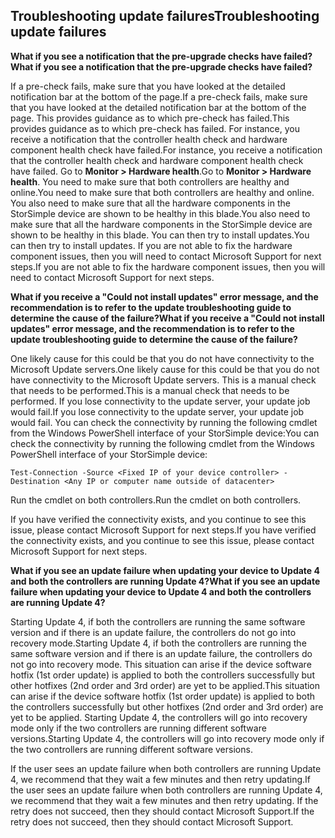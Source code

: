 <!--author=alkohli last changed: 08/29/17-->

## <a name="troubleshooting-update-failures"></a><span data-ttu-id="6f224-101">Troubleshooting update failures</span><span class="sxs-lookup"><span data-stu-id="6f224-101">Troubleshooting update failures</span></span>
<span data-ttu-id="6f224-102">**What if you see a notification that the pre-upgrade checks have failed?**</span><span class="sxs-lookup"><span data-stu-id="6f224-102">**What if you see a notification that the pre-upgrade checks have failed?**</span></span>

<span data-ttu-id="6f224-103">If a pre-check fails, make sure that you have looked at the detailed notification bar at the bottom of the page.</span><span class="sxs-lookup"><span data-stu-id="6f224-103">If a pre-check fails, make sure that you have looked at the detailed notification bar at the bottom of the page.</span></span> <span data-ttu-id="6f224-104">This provides guidance as to which pre-check has failed.</span><span class="sxs-lookup"><span data-stu-id="6f224-104">This provides guidance as to which pre-check has failed.</span></span> <span data-ttu-id="6f224-105">For instance, you receive a notification that the controller health check and hardware component health check have failed.</span><span class="sxs-lookup"><span data-stu-id="6f224-105">For instance, you receive a notification that the controller health check and hardware component health check have failed.</span></span> <span data-ttu-id="6f224-106">Go to **Monitor > Hardware health**.</span><span class="sxs-lookup"><span data-stu-id="6f224-106">Go to **Monitor > Hardware health**.</span></span> <span data-ttu-id="6f224-107">You need to make sure that both controllers are healthy and online.</span><span class="sxs-lookup"><span data-stu-id="6f224-107">You need to make sure that both controllers are healthy and online.</span></span> <span data-ttu-id="6f224-108">You also need to make sure that all the hardware components in the StorSimple device are shown to be healthy in this blade.</span><span class="sxs-lookup"><span data-stu-id="6f224-108">You also need to make sure that all the hardware components in the StorSimple device are shown to be healthy in this blade.</span></span> <span data-ttu-id="6f224-109">You can then try to install updates.</span><span class="sxs-lookup"><span data-stu-id="6f224-109">You can then try to install updates.</span></span> <span data-ttu-id="6f224-110">If you are not able to fix the hardware component issues, then you will need to contact Microsoft Support for next steps.</span><span class="sxs-lookup"><span data-stu-id="6f224-110">If you are not able to fix the hardware component issues, then you will need to contact Microsoft Support for next steps.</span></span>

<span data-ttu-id="6f224-111">**What if you receive a "Could not install updates" error message, and the recommendation is to refer to the update troubleshooting guide to determine the cause of the failure?**</span><span class="sxs-lookup"><span data-stu-id="6f224-111">**What if you receive a "Could not install updates" error message, and the recommendation is to refer to the update troubleshooting guide to determine the cause of the failure?**</span></span>

<span data-ttu-id="6f224-112">One likely cause for this could be that you do not have connectivity to the Microsoft Update servers.</span><span class="sxs-lookup"><span data-stu-id="6f224-112">One likely cause for this could be that you do not have connectivity to the Microsoft Update servers.</span></span> <span data-ttu-id="6f224-113">This is a manual check that needs to be performed.</span><span class="sxs-lookup"><span data-stu-id="6f224-113">This is a manual check that needs to be performed.</span></span> <span data-ttu-id="6f224-114">If you lose connectivity to the update server, your update job would fail.</span><span class="sxs-lookup"><span data-stu-id="6f224-114">If you lose connectivity to the update server, your update job would fail.</span></span> <span data-ttu-id="6f224-115">You can check the connectivity by running the following cmdlet from the Windows PowerShell interface of your StorSimple device:</span><span class="sxs-lookup"><span data-stu-id="6f224-115">You can check the connectivity by running the following cmdlet from the Windows PowerShell interface of your StorSimple device:</span></span>

 `Test-Connection -Source <Fixed IP of your device controller> -Destination <Any IP or computer name outside of datacenter>`

<span data-ttu-id="6f224-116">Run the cmdlet on both controllers.</span><span class="sxs-lookup"><span data-stu-id="6f224-116">Run the cmdlet on both controllers.</span></span>

<span data-ttu-id="6f224-117">If you have verified the connectivity exists, and you continue to see this issue, please contact Microsoft Support for next steps.</span><span class="sxs-lookup"><span data-stu-id="6f224-117">If you have verified the connectivity exists, and you continue to see this issue, please contact Microsoft Support for next steps.</span></span>

<span data-ttu-id="6f224-118">**What if you see an update failure when updating your device to Update 4 and both the controllers are running Update 4?**</span><span class="sxs-lookup"><span data-stu-id="6f224-118">**What if you see an update failure when updating your device to Update 4 and both the controllers are running Update 4?**</span></span>

<span data-ttu-id="6f224-119">Starting Update 4, if both the controllers are running the same software version and if there is an update failure, the controllers do not go into recovery mode.</span><span class="sxs-lookup"><span data-stu-id="6f224-119">Starting Update 4, if both the controllers are running the same software version and if there is an update failure, the controllers do not go into recovery mode.</span></span> <span data-ttu-id="6f224-120">This situation can arise if the device software hotfix (1st order update) is applied to both the controllers successfully but other hotfixes (2nd order and 3rd order) are yet to be applied.</span><span class="sxs-lookup"><span data-stu-id="6f224-120">This situation can arise if the device software hotfix (1st order update) is applied to both the controllers successfully but other hotfixes (2nd order and 3rd order) are yet to be applied.</span></span> <span data-ttu-id="6f224-121">Starting Update 4, the controllers will go into recovery mode only if the two controllers are running different software versions.</span><span class="sxs-lookup"><span data-stu-id="6f224-121">Starting Update 4, the controllers will go into recovery mode only if the two controllers are running different software versions.</span></span> 

<span data-ttu-id="6f224-122">If the user sees an update failure when both controllers are running Update 4, we recommend that they wait a few minutes and then retry updating.</span><span class="sxs-lookup"><span data-stu-id="6f224-122">If the user sees an update failure when both controllers are running Update 4, we recommend that they wait a few minutes and then retry updating.</span></span> <span data-ttu-id="6f224-123">If the retry does not succeed, then they should contact Microsoft Support.</span><span class="sxs-lookup"><span data-stu-id="6f224-123">If the retry does not succeed, then they should contact Microsoft Support.</span></span>
